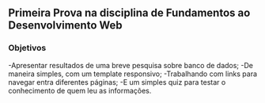 ## Primeira Prova na disciplina de Fundamentos ao Desenvolvimento Web

### Objetivos
-Apresentar resultados de uma breve pesquisa sobre banco de dados;
-De maneira simples, com um template responsivo;
-Trabalhando com links para navegar entra diferentes páginas;
-E um simples quiz para testar o conhecimento de quem leu as informações.
